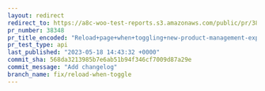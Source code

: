 ```yaml
---
layout: redirect
redirect_to: https://a8c-woo-test-reports.s3.amazonaws.com/public/pr/38348/api/index.html
pr_number: 38348
pr_title_encoded: "Reload+page+when+toggling+new-product-management-experience"
pr_test_type: api
last_published: "2023-05-18 14:43:32 +0000"
commit_sha: 568da3213985b7e6ab51b94f346cf7009d87a29e
commit_message: "Add changelog"
branch_name: fix/reload-when-toggle
---
```

